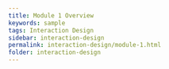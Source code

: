 ```yaml
---
title: Module 1 Overview
keywords: sample
tags: Interaction Design
sidebar: interaction-design
permalink: interaction-design/module-1.html
folder: interaction-design
---
```

